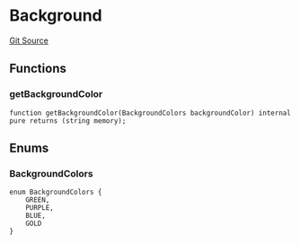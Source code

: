 # Background
[Git Source](https://github.com/digiv3rse/core-contracts/blob/5454b58664fab805b6888a68ff40915d251f32f3/contracts/libraries/svgs/Profile/Helpers.sol)


## Functions
### getBackgroundColor


```solidity
function getBackgroundColor(BackgroundColors backgroundColor) internal pure returns (string memory);
```

## Enums
### BackgroundColors

```solidity
enum BackgroundColors {
    GREEN,
    PURPLE,
    BLUE,
    GOLD
}
```

